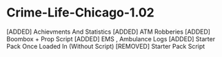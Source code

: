 # Crime-Life-Chicago-1.02
[ADDED] Achievments And Statistics
[ADDED] ATM Robberies
[ADDED] Boombox + Prop Script
[ADDED] EMS , Ambulance Logs
[ADDED] Starter Pack Once Loaded In (Without Script)
[REMOVED] Starter Pack Script
